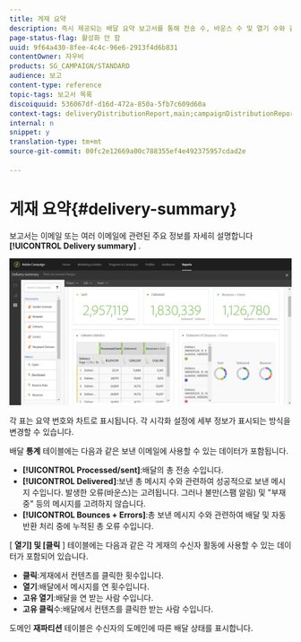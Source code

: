 ```yaml
---
title: 게재 요약
description: 즉시 제공되는 배달 요약 보고서를 통해 전송 수, 바운스 수 및 열기 수와 같은 배달 통계에 대해 알아봅니다.
page-status-flag: 활성화 안 함
uuid: 9f64a430-8fee-4c4c-96e6-2913f4d6b831
contentOwner: 자우비
products: SG_CAMPAIGN/STANDARD
audience: 보고
content-type: reference
topic-tags: 보고서 목록
discoiquuid: 536067df-d16d-472a-850a-5fb7c609d60a
context-tags: deliveryDistributionReport,main;campaignDistributionReport,main;programDistributionReport,main
internal: n
snippet: y
translation-type: tm+mt
source-git-commit: 00fc2e12669a00c788355ef4e492375957cdad2e

---
```



# 게재 요약{#delivery-summary}

보고서는 이메일 또는 여러 이메일에 관련된 주요 정보를 자세히 설명합니다 **[!UICONTROL Delivery summary]** .

![](assets/campaign_reports_1.png)

각 표는 요약 번호와 차트로 표시됩니다. 각 시각화 설정에 세부 정보가 표시되는 방식을 변경할 수 있습니다.

배달 **통계** 테이블에는 다음과 같은 보낸 이메일에 사용할 수 있는 데이터가 포함됩니다.

* **[!UICONTROL Processed/sent]**:배달의 총 전송 수입니다.
* **[!UICONTROL Delivered]**:보낸 총 메시지 수와 관련하여 성공적으로 보낸 메시지 수입니다. 발생한 오류(바운스)는 고려됩니다. 그러나 불만(스팸 알림) 및 "부재 중" 등의 메시지를 고려하지 않습니다.
* **[!UICONTROL Bounces + Errors]**:총 보낸 메시지 수와 관련하여 배달 및 자동 반환 처리 중에 누적된 총 오류 수입니다.

[ **열기] 및 [클릭** ] 테이블에는 다음과 같은 각 게재의 수신자 활동에 사용할 수 있는 데이터가 포함되어 있습니다.

* **클릭**:게재에서 컨텐츠를 클릭한 횟수입니다.
* **열기**:배달에서 메시지를 연 횟수입니다.
* **고유 열기**:배달을 연 받는 사람 수입니다.
* **고유 클릭**&#x200B;수:배달에서 컨텐츠를 클릭한 받는 사람 수입니다.

도메인 **재파티션** 테이블은 수신자의 도메인에 따른 배달 상태를 표시합니다.
